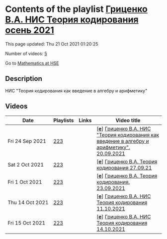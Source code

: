 # Contents of the playlist [Гриценко В.А. НИС  Теория кодирования осень 2021](https://www.youtube.com/playlist?list=PLq3E5oubNNoCUtbGSOzgV_FcYDCX-PzsV)

This page updated: Thu 21 Oct 2021 01:20:25

Number of videos: [5](#videos)

Go to [Mathematics at HSE](../README.md)

## Description

НИС "Теория кодирования как введение в алгебру и арифметику"

## Videos

|Date|Playlists|Links|Video title|
|---|---|---|---|
| Fri&nbsp;24&nbsp;Sep&nbsp;2021 | [223](../playlists/223 "Гриценко В.А. НИС  Теория кодирования осень 2021") |  | [[**e**](https://studio.youtube.com/video/fUlR2CvdmeU/edit "Edit")] [Гриценко В.А. НИС &#34;Теория кодирования как введение в алгебру и арифметику&#34;. 20.09.2021](https://www.youtube.com/watch?v=fUlR2CvdmeU&list=PLq3E5oubNNoCUtbGSOzgV_FcYDCX-PzsV "Научно-исследовательский семинар &#34;Теория кодирования как введение в алгебру и арифметику&#34;&#013;Факультет математики&#013;Когда читается: 1, 2 модуль&#013;Гриценко Валерий Алексеевич&#013;Язык: русский") |
| Sat&nbsp;2&nbsp;Oct&nbsp;2021 | [223](../playlists/223 "Гриценко В.А. НИС  Теория кодирования осень 2021") |  | [[**e**](https://studio.youtube.com/video/EyZnt7kf1HM/edit "Edit")] [Гриценко В.А. Теория кодирования 27.09.21](https://www.youtube.com/watch?v=EyZnt7kf1HM&list=PLq3E5oubNNoCUtbGSOzgV_FcYDCX-PzsV "2021/2022&#013;НИС &#34;Теория кодирования как введение в алгебру и арифметику&#34;&#013; Факультет математики&#013;Когда читается: 1 модуль&#013;Гриценко Валерий Алексеевич") |
| Fri&nbsp;1&nbsp;Oct&nbsp;2021 | [223](../playlists/223 "Гриценко В.А. НИС  Теория кодирования осень 2021") |  | [[**e**](https://studio.youtube.com/video/J2UeiRMy-0c/edit "Edit")] [Гриценко В.А. Теория кодирования. 23.09.2021](https://www.youtube.com/watch?v=J2UeiRMy-0c&list=PLq3E5oubNNoCUtbGSOzgV_FcYDCX-PzsV "2021/2022&#013;НИС &#34;Теория кодирования как введение в алгебру и арифметику&#34;&#013;Факультет математики&#013;1  модуль&#013;Гриценко Валерий Алексеевич") |
| Thu&nbsp;14&nbsp;Oct&nbsp;2021 | [223](../playlists/223 "Гриценко В.А. НИС  Теория кодирования осень 2021") |  | [[**e**](https://studio.youtube.com/video/r_JR-XJNGK0/edit "Edit")] [Гриценко В.А. НИС Теория кодирования 11.10.2021](https://www.youtube.com/watch?v=r_JR-XJNGK0&list=PLq3E5oubNNoCUtbGSOzgV_FcYDCX-PzsV) |
| Fri&nbsp;15&nbsp;Oct&nbsp;2021 | [223](../playlists/223 "Гриценко В.А. НИС  Теория кодирования осень 2021") |  | [[**e**](https://studio.youtube.com/video/likZQ15t7dE/edit "Edit")] [Гриценко В.А. НИС Теория кодирования  14.10.2021](https://www.youtube.com/watch?v=likZQ15t7dE&list=PLq3E5oubNNoCUtbGSOzgV_FcYDCX-PzsV) |
